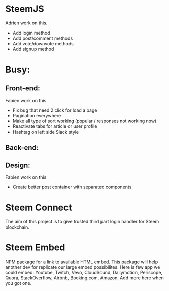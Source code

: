 # SteemJS
Adrien work on this.
- Add login method
- Add post/comment methods
- Add vote/downvote methods
- Add signup method

# Busy:

## Front-end:
Fabien work on this.
- Fix bug that need 2 click for load a page
- Pagination everywhere
- Make all type of sort working (popular / responses not working now)
- Reactivate tabs for article or user profile
- Hashtag on left side Slack style

## Back-end:

## Design:
Fabien work on this
- Create better post container with separated components

# Steem Connect
The aim of this project is to give trusted third part login handler for Steem blockchain.

# Steem Embed
NPM package for a link to available HTML embed. This package will help another dev for replicate our large embed possibilites. Here is few app we could embed: Youtube, Twitch, Vevo, CloudSound, Dailymotion, Periscope, Quora, StackOverflow, Airbnb, Booking.com, Amazon, Add more here when you got one.
